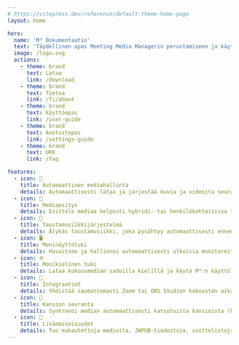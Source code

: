 ```yaml
---
# https://vitepress.dev/reference/default-theme-home-page
layout: home

hero:
  name: 'M³ Dokumentaatio'
  text: 'Täydellinen opas Meeting Media Managerin perustamiseen ja käyttöön'
  image: /logo.svg
  actions:
    - theme: brand
      text: Lataa
      link: /download
    - theme: brand
      text: Tietoa
      link: /fi/about
    - theme: brand
      text: Käyttöopas
      link: /user-guide
    - theme: brand
      text: Asetustopas
      link: /settings-guide
    - theme: brand
      text: UKK
      link: /faq

features:
  - icon: 🚀
    title: Automaattinen mediahallinta
    details: Automaattisesti lataa ja järjestää kuvia ja videoita seurakuntakokouksiin millä tahansa kielellä, joka on saatavilla Jehovan todistajien virallisilla verkkosivuilla.
  - icon: 🎦
    title: Mediaesitys
    details: Esittele mediaa helposti hybridi- tai henkilökohtaisissa tapaamisissa kehittyneiden hallintalaitteiden, zoom/Pan-ominaisuuksien ja mukautettujen ajoitusvaihtoehtojen kanssa.
  - icon: 🎵
    title: Taustamusiikkijärjestelmä
    details: Älykäs taustamusiikki, joka pysähtyy automaattisesti ennen kokousten alkua ja voidaan käynnistää uudelleen yhdellä napsautuksella kokouksen jälkeen.
  - icon: 🖥️
    title: Moninäyttötuki
    details: Havaitsee ja hallinnoi automaattisesti ulkoisia monitoreita saumattomille mediaesityksille ja verkkosivustojen jakamiselle.
  - icon: 🌐
    title: Monikielinen tuki
    details: Lataa kokousmedian sadoilla kielillä ja käytä M³:n käyttöliittymää millä tahansa saatavilla olevilla kielellä.
  - icon: 🧩
    title: Integraatiot
    details: Yhdistää saumattomasti Zoom tai OBS Studion kokousten aikana tapahtuvan median hallinnan ja toiston parantamiseksi.
  - icon: 📁
    title: Kansion seuranta
    details: Synkronoi median automaattisesti katsotuista kansioista (kuten Dropboxista tai OneDrive) ja vie mediaa kansioihin.
  - icon: 🎯
    title: Lisäominaisuudet
    details: Tuo mukautettuja medioita, JWPUB-tiedostoja, soittolistoja, äänitallenteita ja hallitse useita seurakuntia.
---
```

